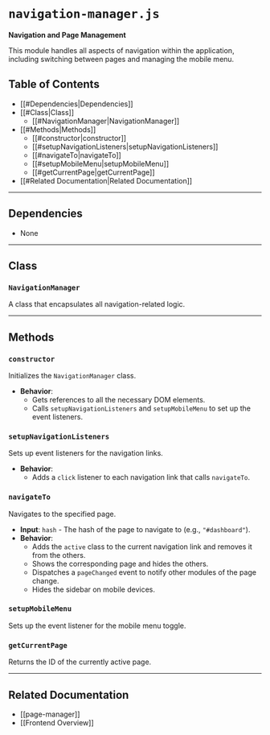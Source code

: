 # `navigation-manager.js`

**Navigation and Page Management**

This module handles all aspects of navigation within the application, including switching between pages and managing the mobile menu.

## Table of Contents
- [[#Dependencies|Dependencies]]
- [[#Class|Class]]
  - [[#NavigationManager|NavigationManager]]
- [[#Methods|Methods]]
  - [[#constructor|constructor]]
  - [[#setupNavigationListeners|setupNavigationListeners]]
  - [[#navigateTo|navigateTo]]
  - [[#setupMobileMenu|setupMobileMenu]]
  - [[#getCurrentPage|getCurrentPage]]
- [[#Related Documentation|Related Documentation]]

---

## Dependencies

- None

---

## Class

### `NavigationManager`

A class that encapsulates all navigation-related logic.

---

## Methods

### `constructor`

Initializes the `NavigationManager` class.

- **Behavior**:
  - Gets references to all the necessary DOM elements.
  - Calls `setupNavigationListeners` and `setupMobileMenu` to set up the event listeners.

### `setupNavigationListeners`

Sets up event listeners for the navigation links.

- **Behavior**:
  - Adds a `click` listener to each navigation link that calls `navigateTo`.

### `navigateTo`

Navigates to the specified page.

- **Input**: `hash` - The hash of the page to navigate to (e.g., `"#dashboard"`).
- **Behavior**:
  - Adds the `active` class to the current navigation link and removes it from the others.
  - Shows the corresponding page and hides the others.
  - Dispatches a `pageChanged` event to notify other modules of the page change.
  - Hides the sidebar on mobile devices.

### `setupMobileMenu`

Sets up the event listener for the mobile menu toggle.

### `getCurrentPage`

Returns the ID of the currently active page.

---

## Related Documentation
- [[page-manager]]
- [[Frontend Overview]]

